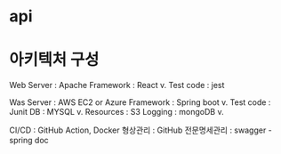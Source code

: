 # api

# 아키텍처 구성

Web Server : Apache
Framework : React v.
Test code : jest

Was Server : AWS EC2 or Azure
Framework : Spring boot v.
Test code : Junit
DB : MYSQL v.
Resources : S3
Logging : mongoDB v.

CI/CD : GitHub Action, Docker
형상관리 : GitHub
전문명세관리 : swagger - spring doc
